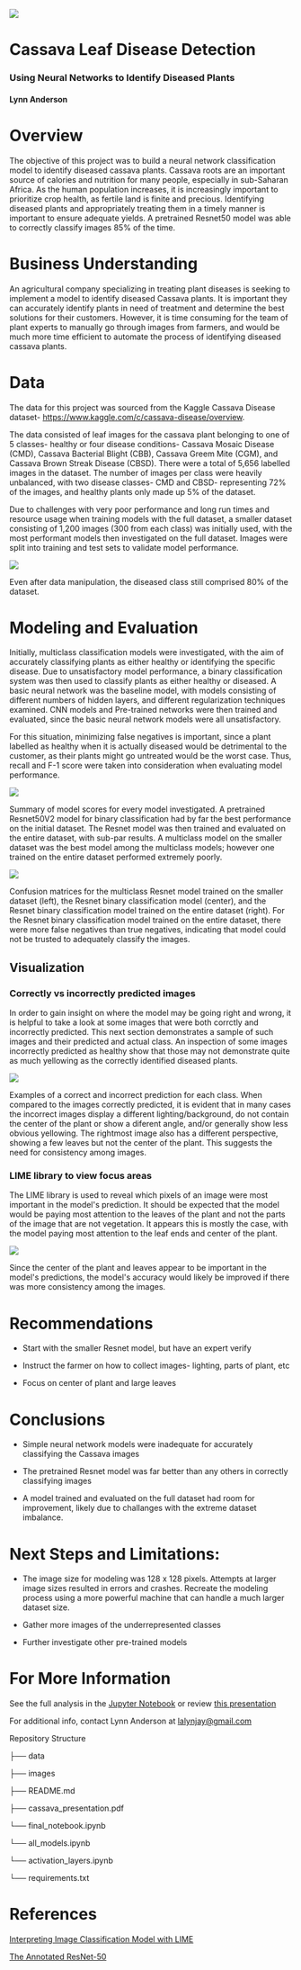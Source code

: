 
![](https://github.com/lalynjay/cassava_classification/blob/main/images/cassava-1.jpg)


# Cassava Leaf Disease Detection


### Using Neural Networks to Identify Diseased Plants


#### Lynn Anderson


# Overview



The objective of this project was to build a neural network classification model to identify diseased cassava plants. Cassava roots are an important source of calories and nutrition for many people, especially in sub-Saharan Africa. As the human population increases, it is increasingly important to prioritize crop health, as fertile land is finite and precious. Identifying diseased plants and appropriately treating them in a timely manner is important to ensure adequate yields. A pretrained Resnet50 model was able to correctly classify images 85% of the time. 



# Business Understanding

An agricultural company specializing in treating plant diseases is seeking to implement a model to identify diseased Cassava plants. It is important they can accurately identify plants in need of treatment and determine the best solutions for their customers. However, it is time consuming for the team of plant experts to manually go through images from farmers, and would be much more time efficient to automate the process of identifying diseased cassava plants. 


# Data 

The data for this project was sourced  from the Kaggle Cassava Disease dataset- https://www.kaggle.com/c/cassava-disease/overview. 

The data consisted of leaf images for the cassava plant belonging to one of 5 classes- healthy or four disease
conditions- Cassava Mosaic Disease (CMD), Cassava Bacterial Blight (CBB), Cassava Greem Mite (CGM), and Cassava Brown Streak Disease (CBSD). There were a total of 5,656 labelled images in the dataset. The number of images per class were heavily unbalanced, with two disease classes- CMD and CBSD- representing 72% of the images, and healthy plants only made up 5% of the dataset.

Due to challenges with very poor performance and long run times and resource usage when training models with the full dataset, a smaller dataset consisting of 1,200 images (300 from each class) was initially used, with the most performant models then investigated on the full dataset. Images were split into training and test sets to validate model performance. 


![](https://github.com/lalynjay/cassava_classification/blob/main/images/bar_chart_1.png)

Even after data manipulation, the diseased class still comprised 80% of the dataset.

# Modeling and Evaluation


Initially, multiclass classification models were investigated, with the aim of accurately classifying plants as either healthy or identifying the specific disease. Due to unsatisfactory model performance, a binary classification system was then used to classify plants as either healthy or diseased. A basic neural network was the baseline model, with models consisting of different numbers of hidden layers, and different regularization techniques examined. CNN models and Pre-trained networks were then trained and evaluated, since the basic neural network models were all unsatisfactory.  


For this situation, minimizing false negatives is important, since a plant labelled as healthy when it is actually diseased would be detrimental to the customer, as their plants might go untreated would be the worst case. Thus, recall and F-1 score were taken into consideration when evaluating model performance.


![](https://github.com/lalynjay/cassava_classification/blob/main/images/model_scores.png)


Summary of model scores for every model investigated. A pretrained Resnet50V2 model for binary classification had by far the best performance on the initial dataset. The Resnet model was then trained and evaluated on the entire dataset, with sub-par results. A multiclass model on the smaller dataset was the best model among the multiclass models; however one trained on the entire dataset performed extremely poorly.



![](https://github.com/lalynjay/cassava_classification/blob/main/images/all_cnf.png) 

Confusion matrices for the multiclass Resnet model trained on the smaller dataset (left), the Resnet binary classification model (center), and the Resnet binary classification model trained on the entire dataset (right). For the Resnet binary classification model trained on the entire dataset, there were more false negatives than true negatives, indicating that model could not be trusted to adequately classify the images.



## Visualization 


### Correctly vs incorrectly predicted images

In order to gain insight on where the model may be going right and wrong, it is helpful to take a look at some images that were both corrctly and incorrectly predicted. This next section demonstrates a sample of such images and their predicted and actual class. An inspection of some images incorrectly predicted as healthy show that those may not demonstrate quite as much yellowing as the correctly identified diseased plants. 

![](https://github.com/lalynjay/cassava_classification/blob/main/images/predictions.png)


Examples of a correct and incorrect prediction for each class. When compared to the images correctly predicted, it is evident that in many cases the incorrect images display a different lighting/background, do not contain the center of the plant or show a diferent angle, and/or generally show less obvious yellowing. The rightmost image also has a different perspective, showing a few leaves but not the center of the plant. This suggests the need for consistency among images.  


### LIME library to view focus areas

The LIME library is used to reveal which pixels of an image were most important in the model's prediction. It should be expected that the model would be paying most attention to the leaves of the plant and not the parts of the image that are not vegetation. It appears this is mostly the case, with the model paying most attention to the leaf ends and center of the plant.


![](https://github.com/lalynjay/cassava_classification/blob/main/images/lime_plant.png)


Since the center of the plant and leaves appear to be important in the model's predictions, the model's accuracy would likely be improved if there was more consistency among the images.


# Recommendations


   * Start with the smaller Resnet model, but have an expert verify
   
   
   * Instruct the farmer on how to collect images- lighting, parts of plant, etc 
   

   * Focus on center of plant and large leaves
   
   


# Conclusions


   * Simple neural network models were inadequate for accurately classifying the Cassava images
   

   * The pretrained Resnet model was far better than any others in correctly classifying images
   
    
   * A model trained and evaluated on the full dataset had room for improvement, likely due to challanges with the extreme dataset imbalance.
   
  

# Next Steps and Limitations: 


   * The image size for modeling was 128 x 128 pixels. Attempts at larger image sizes resulted in errors and crashes. Recreate the modeling process using a more powerful machine that can handle a much larger dataset size. 
   
    
   * Gather more images of the underrepresented classes
   
    
   * Further investigate other pre-trained models




# For More Information

See the full analysis in the [Jupyter Notebook](https://github.com/lalynjay/cassava_classification/blob/main/final_notebook.ipynb) or review [this presentation](https://github.com/lalynjay/cassava_classification/blob/main/presentation.pdf)

For additional info, contact Lynn Anderson at lalynjay@gmail.com

Repository Structure

├── data 

├── images

├── README.md

├── cassava_presentation.pdf

└── final_notebook.ipynb

└── all_models.ipynb

└── activation_layers.ipynb

└── requirements.txt


# References

[Interpreting Image Classification Model with LIME](https://towardsdatascience.com/interpreting-image-classification-model-with-lime-1e7064a2f2e5)

[The Annotated ResNet-50](https://towardsdatascience.com/the-annotated-resnet-50-a6c536034758)



